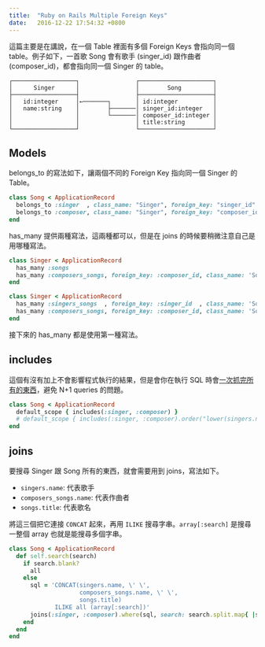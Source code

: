 ```yaml
---
title:  "Ruby on Rails Multiple Foreign Keys"
date:   2016-12-22 17:54:32 +0800
---
```


這篇主要是在講說，在一個 Table 裡面有多個 Foreign Keys 會指向同一個 table。例子如下，一首歌 Song 會有歌手 (singer_id) 跟作曲者 (composer_id)，都會指向同一個 Singer 的 table。

```
┌──────────────────┐                ┌─────────────────────┐
│      Singer      │                │        Song         │
├──────────────────┤                ├─────────────────────┤
│   id:integer     │←───────┐       │ id:integer          │
│   name:string    │        ├───────│ singer_id:integer   │
│                  │        └───────│ composer_id:integer │
│                  │                │ title:string        │
└──────────────────┘                └─────────────────────┘
```

<!--excerpt-->

## Models

belongs_to 的寫法如下，讓兩個不同的 Foreign Key 指向同一個 Singer 的 Table。

```ruby
class Song < ApplicationRecord
  belongs_to :singer  , class_name: "Singer", foreign_key: "singer_id"
  belongs_to :composer, class_name: "Singer", foreign_key: "composer_id"
end
```

has_many 提供兩種寫法，這兩種都可以，但是在 joins 的時候要稍微注意自己是用哪種寫法。

```ruby
class Singer < ApplicationRecord
  has_many :songs
  has_many :composers_songs, foreign_key: :composer_id, class_name: 'Song'
end

class Singer < ApplicationRecord
  has_many :singers_songs  , foreign_key: :singer_id  , class_name: 'Song'
  has_many :composers_songs, foreign_key: :composer_id, class_name: 'Song'
end
```

接下來的 has_many 都是使用第一種寫法。

## includes

這個有沒有加上不會影響程式執行的結果，但是會你在執行 SQL 時會[一次抓完所有的東西](/blogger/2016/11/21/RORSpeedUpGrabAllDataAtOnce/)，避免 N+1 queries 的問題。

```ruby
class Song < ApplicationRecord
  default_scope { includes(:singer, :composer) }
  # default_scope { includes(:singer, :composer).order("lower(singers.name)", "title").references(:singers) }
end
```

## joins

要搜尋 Singer 跟 Song 所有的東西，就會需要用到 joins，寫法如下。

- `singers.name`: 代表歌手
- `composers_songs.name`: 代表作曲者
- `songs.title`: 代表歌名

將這三個把它連接 `CONCAT` 起來，再用 `ILIKE` 搜尋字串。`array[:search]` 是搜尋一整個 array 也就是能搜尋多個字串。

```ruby
class Song < ApplicationRecord
  def self.search(search)
    if search.blank?
      all
    else
      sql = 'CONCAT(singers.name, \' \',
                    composers_songs.name, \' \',
                    songs.title)
             ILIKE all (array[:search])'
      joins(:singer, :composer).where(sql, search: search.split.map{ |s| "%#{s}%" })
    end
  end
end
```
